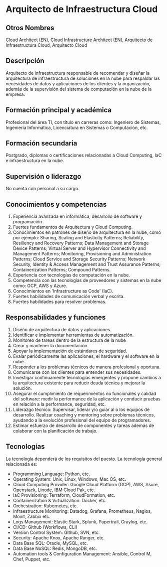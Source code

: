 # Arquitecto de Infraestructura Cloud

## Otros Nombres

Cloud Architect (EN), Cloud Infrastructure Architect (EN), Arquitecto de Infraestructura Cloud, Arquitecto Cloud

## Descripción

Arquitecto de infraestructura responsable de recomendar y diseñar la arquitectura de infraestructura de soluciones en la nube para respaldar las necesidades de datos y aplicaciones de los clientes y la organización, además de la supervisión del sistema de computación en la nube de la empresa.

## Formación principal y académica

Profesional del área TI, con título en carreras como: Ingeniero de Sistemas, Ingeniería Informática, Licenciatura en Sistemas o Computación, etc. 

## Formación secundaria

Postgrado, diplomas o certificaciones relacionadas a Cloud Computing, IaC e infraestructura en la nube. 

## Supervisión o liderazgo

No cuenta con personal a su cargo.

## Conocimientos y competencias

1.	Experiencia avanzada en informática, desarrollo de software y programación.
2.	Fuertes fundamentos de Arquitectura y Cloud Computing.
3.	Conocimientos en patrones de diseño de arquitectura en la nube, como por ejemplo: Sharing, Scaling and Elasticity Patterns; Reliability, Resiliency and Recovery Patterns; Data Management and Storage Device Patterns; Virtual Server and Hypervisor Connectivity and Management Patterns; Monitoring, Provisioning and Administration Patterns; Cloud Service and Storage Security Patterns; Network Security, Identity & Access Management and Trust Assurance Patterns; Containerization Patterns; Compound Patterns.
4.	Experiencia con tecnologías de computación en la nube.
5.	Competencia con las tecnologías de proveedores y sistemas en la nube como: GCP, AWS y Azure.
6.	Conocimientos en 'Infrastructure as Code' (IaC).
7.  Fuertes habilidades de comunicación verbal y escrita.
8.	Fuertes habilidades para resolver problemas.


## Responsabilidades y funciones

1.	Diseño de arquitectura de datos y aplicaciones.
2.	Identificar e implementar herramientas de automatización.
3.	Monitoreo de tareas dentro de la estructura de la nube
4.	Crear y mantener la documentación.
5.	Apoyar la implementación de estándares de seguridad.
6. Evalar periódicamente las aplicaciones, el hardware y el software en la nube.
7. Responder a los problemas técnicos de manera profesional y oportuna.
8.	Comunicarse con los clientes para entender sus necesidades.
9.	Investigar continuamente tecnologías emergentes y propone cambios a la arquitectura existente para reducir deuda técnica y mejorar la solución. 
10.	Asegurar el cumplimiento de requerimientos no funcionales y calidad del software: medir la performance de la aplicación y conducir pruebas en relación a la performance, seguridad, etc. 
11.	Liderazgo técnico: Supervisar, liderar y/o guiar al o los equipos de desarrollo. Realizar coaching y mentoring sobre problemas técnicos, ayudando a la evolución profesional del equipo de programadores.
12.	Estimar esfuerzo de desarrollo de componentes y tareas además de colaborar con la planificación de trabajo. 

## Tecnologías

La tecnología dependerá de los requisitos del puesto. La tecnología general relacionada es:

- Programming Language: Python, etc.
- Operating System: Unix, Linux,  Windows, Mac OS, etc.
- Cloud Computing Provider: Google Cloud Platform (GCP), AWS, Asure, Openstack, Linode, IBM Cloud Pak, etc.
- IaC Provisioning: Terraform, CloudFormation, etc.
- Containerization & Virtualization: Docker, etc.
- Orchestration: Kubernetes, etc.
- Infraestructure Monitoring: Datadog, Grafana, Prometheus, Nagios, Monit, Zabbix etc.
- Logs Management: Elastic Stark, Splunk, Papertrail, Graylog, etc.
- CI/CD: Github (Workflows, CLI) 
- Version Control System: Github, SVN, etc.
- Security: Apache Knox, Apache Ranger, etc.
- Data Base SQL: Oracle, MySQL, etc.
- Data Base NoSQL: Redis, MongoDB, etc.
- Automation tools & Configuration Management: Ansible, Control M, Chef, Puppet, etc.
